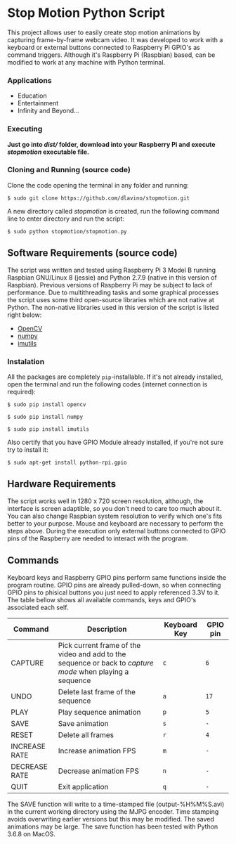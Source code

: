 # Stop Motion Python Script
This project allows user to easily create stop motion animations by capturing frame-by-frame webcam video. It was developed to work with a keyboard or external buttons connected to Raspberry Pi GPIO's as command triggers. Although it's Raspberry Pi (Raspbian) based, can be modified to work at any machine with Python terminal.

### Applications
- Education
- Entertainment
- Infinity and Beyond...

### Executing
**Just go into *dist/* folder, download into your Raspberry Pi and execute *stopmotion* executable file.**

### Cloning and Running (source code)
Clone the code opening the terminal in any folder and running:
```
$ sudo git clone https://github.com/dlavino/stopmotion.git
```
A new directory called *stopmotion* is created, run the following command line to enter directory and run the script:
```
$ sudo python stopmotion/stopmotion.py
```

## Software Requirements (source code)
The script was written and tested using Raspberry Pi 3 Model B running Raspbian GNU/Linux 8 (jessie) and Python 2.7.9 (native in this version of Raspbian). Previous versions of Raspberry Pi may be subject to lack of performance.
Due to multithreading tasks and some graphical processes the script uses some third open-source libraries which are not native at Python. The non-native libraries used in this version of the script is listed right below:
- [OpenCV](https://github.com/opencv/opencv)
- [numpy](https://github.com/numpy/numpy)
- [imutils](https://github.com/jrosebr1/imutils)

### Instalation
All the packages are completely `pip`-installable. If it's not already installed, open the terminal and run the following codes (internet connection is required):
```
$ sudo pip install opencv
```
```
$ sudo pip install numpy
```
```
$ sudo pip install imutils
```
Also certify that you have GPIO Module already installed, if you're not sure try to install it:
```
$ sudo apt-get install python-rpi.gpio
```
## Hardware Requirements
The script works well in 1280 x 720 screen resolution, although, the interface is screen adaptible, so you don't need to care too much about it. You can also change Raspbian system resolution to verify which one's fits better to your purpose.
Mouse and keyboard are necessary to perform the steps above. During the execution only external buttons connected to GPIO pins of the Raspberry are needed to interact with the program.

## Commands
Keyboard keys and Raspberry GPIO pins perform same functions inside the program routine. GPIO pins are already pulled-down, so when connecting GPIO pins to phisical buttons you just need to apply referenced 3.3V to it.
The table bellow shows all available commands, keys and GPIO's associated each self.

| Command | Description | Keyboard Key | GPIO pin |
| --- | --- | --- | --- |
| CAPTURE | Pick current frame of the video and add to the sequence or back to *capture mode* when playing a sequence | `c` | `6` |
| UNDO | Delete last frame of the sequence | `a` | `17` |
| PLAY | Play sequence animation | `p` | `5` |
| SAVE | Save animation | `s` | `-` |
| RESET | Delete all frames | `r` | `4` |
| INCREASE RATE | Increase animation FPS | `m` | `-` |
| DECREASE RATE | Decrease animation FPS | `n` | `-` |
| QUIT | Exit application | `q` | `-` |

The SAVE function will write to a time-stamped file (output-%H%M%S.avi) in the current working directory using the MJPG encoder. Time stamping avoids overwriting earlier versions but this may be modified. The saved animations may be large. The save function has been tested with Python 3.6.8 on MacOS.
